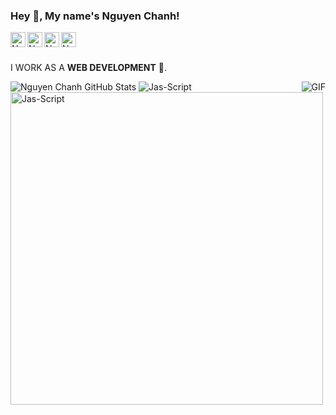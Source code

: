 <h3 title="hehehe"> Hey 👋, My name's Nguyen Chanh!</h3>

<a href="https://www.facebook.com/chanh.nguyen.632/">
  <img align="left" alt="Nguyen Chanh Facebook" width="24px" src="https://cdn.jsdelivr.net/npm/simple-icons@v3/icons/facebook.svg" />
</a>
<a href="https://www.instagram.com/chanh.phy/">
  <img align="left" alt="Nguyen Chanh Instagram" width="24px" src="https://cdn.jsdelivr.net/npm/simple-icons@v3/icons/instagram.svg" />
</a>
<a href="https://twitter.com/nchanhtw">
  <img align="left" alt="Nguyen Chanh Twitter" width="24px" src="https://cdn.jsdelivr.net/npm/simple-icons@3.13.0/icons/twitter.svg" />
</a>
<a href="https://www.linkedin.com/in/nchanh/">
  <img align="left" alt="Nguyen Chanh LinkedIn" width="24px" src="https://cdn.jsdelivr.net/npm/simple-icons@v3/icons/linkedin.svg" />
</a>

<br />
<br />

I WORK AS A **WEB DEVELOPMENT** 🚀.

<img align="right" alt="GIF" src="https://i.pinimg.com/originals/e4/26/70/e426702edf874b181aced1e2fa5c6cde.gif" />

<img alt="Nguyen Chanh GitHub Stats" src="https://github-readme-stats.vercel.app/api?username=nchanh&show_icons=true&hide_border=true&count_private=true&theme=shades-of-purple&icon_color=fad000" />
<img alt="Jas-Script" src="https://github-readme-streak-stats.herokuapp.com/?user=nchanh&count_private=true&theme=radical" />
<img alt="Jas-Script" width=500 src="https://github-readme-stats.vercel.app/api/top-langs/?username=nchanh&count_private=true&theme=radical" />

